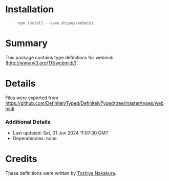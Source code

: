 # Installation
> `npm install --save @types/webmidi`

# Summary
This package contains type definitions for webmidi (http://www.w3.org/TR/webmidi/).

# Details
Files were exported from https://github.com/DefinitelyTyped/DefinitelyTyped/tree/master/types/webmidi.

### Additional Details
 * Last updated: Sat, 01 Jun 2024 11:07:30 GMT
 * Dependencies: none

# Credits
These definitions were written by [Toshiya Nakakura](https://github.com/nakakura).
